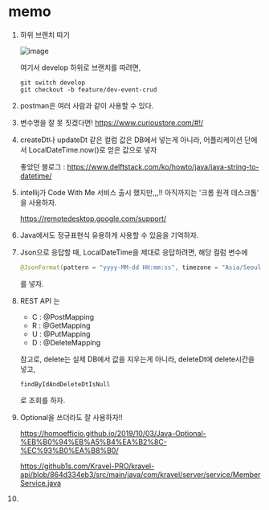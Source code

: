 # memo

1. 하위 브랜치 따기

   ![image](https://user-images.githubusercontent.com/42775225/129699090-beb4b16e-d91e-41fa-85ed-7132005b4458.png)

   여기서 develop 하위로 브랜치를 따려면,

   ```
   git switch develop
   git checkout -b feature/dev-event-crud
   ```

   

2. postman은 여러 사람과 같이 사용할 수 있다.

3. 변수명을 잘 못 짓겠다면!
   https://www.curioustore.com/#!/

4. createDt나 updateDt 같은 컬럼 값은 DB에서 넣는게 아니라, 어플리케이션 단에서 LocalDateTime.now()로 얻은 값으로 넣자

   좋았던 블로그 : https://www.delftstack.com/ko/howto/java/java-string-to-datetime/

5. intellij가 Code With Me 서비스 출시 했지만,,,!! 아직까지는 '크롬 원격 데스크톱' 을 사용하자.

   https://remotedesktop.google.com/support/

6. Java에서도 정규표현식 유용하게 사용할 수 있음을 기억하자.

7. Json으로 응답할 때, LocalDateTime을 제대로 응답하려면, 해당 컬럼 변수에 

   ```java
   @JsonFormat(pattern = "yyyy-MM-dd HH:mm:ss", timezone = "Asia/Seoul")
   ```

   를 넣자.

8. REST API 는

   - C : @PostMapping
   - R : @GetMapping
   - U : @PutMapping
   - D : @DeleteMapping

   참고로, delete는 실제 DB에서 값을 지우는게 아니라, deleteDt에 delete시간을 넣고,

   ```
   findByIdAndDeleteDtIsNull 
   ```

   로 조회를 하자.

9. Optional을 쓰더라도 잘 사용하자!!

   https://homoefficio.github.io/2019/10/03/Java-Optional-%EB%B0%94%EB%A5%B4%EA%B2%8C-%EC%93%B0%EA%B8%B0/

   https://github1s.com/Kravel-PRO/kravel-api/blob/864d334eb3/src/main/java/com/kravel/server/service/MemberService.java

10. 